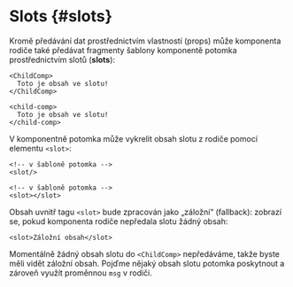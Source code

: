 # Slots {#slots}

Kromě předávání dat prostřednictvím vlastností (props) může komponenta rodiče také předávat fragmenty šablony komponentě potomka prostřednictvím slotů (**slots**):

<div class="sfc">

```vue-html
<ChildComp>
  Toto je obsah ve slotu!
</ChildComp>
```

</div>
<div class="html">

```vue-html
<child-comp>
  Toto je obsah ve slotu!
</child-comp>
```

</div>

V komponentně potomka může vykrelit obsah slotu z rodiče pomocí elementu `<slot>`:

<div class="sfc">

```vue-html
<!-- v šabloně potomka -->
<slot/>
```

</div>
<div class="html">

```vue-html
<!-- v šabloně potomka -->
<slot></slot>
```

</div>

Obsah uvnitř tagu `<slot>` bude zpracován jako „záložní“ (fallback): zobrazí se, pokud komponenta rodiče nepředala slotu žádný obsah:

```vue-html
<slot>Záložní obsah</slot>
```

Momentálně žádný obsah slotu do `<ChildComp>` nepředáváme, takže byste měli vidět záložní obsah. Pojďme nějaký obsah slotu potomka poskytnout a zároveň využít proměnnou `msg` v rodiči.
